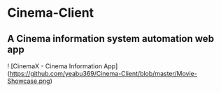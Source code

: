 # Cinema-Client

## A Cinema information system automation web app

! [CinemaX - Cinema Information App] (https://github.com/yeabu369/Cinema-Client/blob/master/Movie-Showcase.png)


